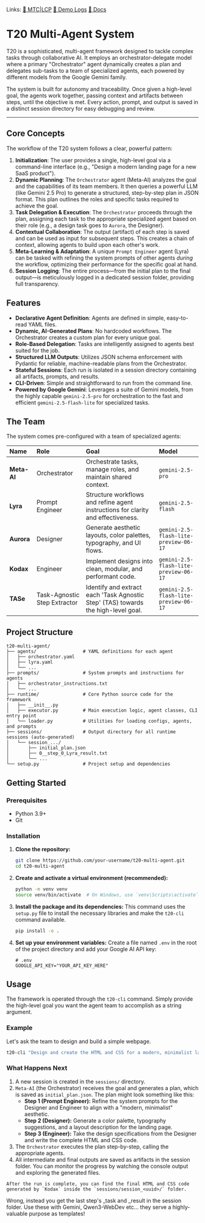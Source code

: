 Links: [🧮 MTC|LCP](https://ai.violass.club/mtc-lcp/)
[🪽 Demo Logs](./logs)
[📖 Docs](https://ai.violass.club/t20)


# T20 Multi-Agent System

T20 is a sophisticated, multi-agent framework designed to tackle complex tasks through collaborative AI. It employs an orchestrator-delegate model where a primary "Orchestrator" agent dynamically creates a plan and delegates sub-tasks to a team of specialized agents, each powered by different models from the Google Gemini family.

The system is built for autonomy and traceability. Once given a high-level goal, the agents work together, passing context and artifacts between steps, until the objective is met. Every action, prompt, and output is saved in a distinct session directory for easy debugging and review.

---

## Core Concepts

The workflow of the T20 system follows a clear, powerful pattern:

1.  **Initialization**: The user provides a single, high-level goal via a command-line interface (e.g., "Design a modern landing page for a new SaaS product").
2.  **Dynamic Planning**: The `Orchestrator` agent (Meta-AI) analyzes the goal and the capabilities of its team members. It then queries a powerful LLM (like Gemini 2.5 Pro) to generate a structured, step-by-step plan in JSON format. This plan outlines the roles and specific tasks required to achieve the goal.
3.  **Task Delegation & Execution**: The `Orchestrator` proceeds through the plan, assigning each task to the appropriate specialized agent based on their role (e.g., a design task goes to `Aurora`, the Designer).
4.  **Contextual Collaboration**: The output (artifact) of each step is saved and can be used as input for subsequent steps. This creates a chain of context, allowing agents to build upon each other's work.
5.  **Meta-Learning & Adaptation**: A unique `Prompt Engineer` agent (Lyra) can be tasked with refining the system prompts of other agents *during* the workflow, optimizing their performance for the specific goal at hand.
6.  **Session Logging**: The entire process—from the initial plan to the final output—is meticulously logged in a dedicated session folder, providing full transparency.

## Features

-   **Declarative Agent Definition**: Agents are defined in simple, easy-to-read YAML files.
-   **Dynamic, AI-Generated Plans**: No hardcoded workflows. The Orchestrator creates a custom plan for every unique goal.
-   **Role-Based Delegation**: Tasks are intelligently assigned to agents best suited for the job.
-   **Structured LLM Outputs**: Utilizes JSON schema enforcement with Pydantic for reliable, machine-readable plans from the Orchestrator.
-   **Stateful Sessions**: Each run is isolated in a session directory containing all artifacts, prompts, and results.
-   **CLI-Driven**: Simple and straightforward to run from the command line.
-   **Powered by Google Gemini**: Leverages a suite of Gemini models, from the highly capable `gemini-2.5-pro` for orchestration to the fast and efficient `gemini-2.5-flash-lite` for specialized tasks.

## The Team

The system comes pre-configured with a team of specialized agents:

| Name     | Role                        | Goal                                                                                         | Model                               |
| :------- | :-------------------------- | :------------------------------------------------------------------------------------------- | :---------------------------------- |
| **Meta-AI**  | Orchestrator                | Orchestrate tasks, manage roles, and maintain shared context.                                | `gemini-2.5-pro`                    |
| **Lyra**     | Prompt Engineer             | Structure workflows and refine agent instructions for clarity and effectiveness.             | `gemini-2.5-flash`                  |
| **Aurora**   | Designer                    | Generate aesthetic layouts, color palettes, typography, and UI flows.                        | `gemini-2.5-flash-lite-preview-06-17` |
| **Kodax**    | Engineer                    | Implement designs into clean, modular, and performant code.                                  | `gemini-2.5-flash-lite-preview-06-17` |
| **TASe**     | Task-Agnostic Step Extractor | Identify and extract each 'Task Agnostic Step' (TAS) towards the high-level goal.            | `gemini-2.5-flash-lite-preview-06-17` |

## Project Structure

```
t20-multi-agent/
├── agents/                 # YAML definitions for each agent
│   ├── orchestrator.yaml
│   ├── lyra.yaml
│   └── ...
├── prompts/                # System prompts and instructions for agents
│   ├── orchestrator_instructions.txt
│   └── ...
├── runtime/                # Core Python source code for the framework
│   ├── __init__.py
│   ├── executor.py         # Main execution logic, agent classes, CLI entry point
│   └── loader.py           # Utilities for loading configs, agents, and prompts
├── sessions/               # Output directory for all runtime sessions (auto-generated)
│   └── session_.../
│       ├── initial_plan.json
│       ├── 0__step_0_Lyra_result.txt
│       └── ...
└── setup.py                # Project setup and dependencies
```

## Getting Started

### Prerequisites

-   Python 3.9+
-   Git

### Installation

1.  **Clone the repository:**
    ```bash
    git clone https://github.com/your-username/t20-multi-agent.git
    cd t20-multi-agent
    ```

2.  **Create and activate a virtual environment (recommended):**
    ```bash
    python -m venv venv
    source venv/bin/activate  # On Windows, use `venv\Scripts\activate`
    ```

3.  **Install the package and its dependencies:**
    This command uses the `setup.py` file to install the necessary libraries and make the `t20-cli` command available.
    ```bash
    pip install -e .
    ```

4.  **Set up your environment variables:**
    Create a file named `.env` in the root of the project directory and add your Google AI API key:
    ```
    # .env
    GOOGLE_API_KEY="YOUR_API_KEY_HERE"
    ```

## Usage

The framework is operated through the `t20-cli` command. Simply provide the high-level goal you want the agent team to accomplish as a string argument.

### Example

Let's ask the team to design and build a simple webpage.

```bash
t20-cli "Design and create the HTML and CSS for a modern, minimalist landing page for a new SaaS product called 'Innovate'."
```

### What Happens Next

1.  A new session is created in the `sessions/` directory.
2.  `Meta-AI` (the Orchestrator) receives the goal and generates a plan, which is saved as `initial_plan.json`. The plan might look something like this:
    -   **Step 1 (Prompt Engineer):** Refine the system prompts for the Designer and Engineer to align with a "modern, minimalist" aesthetic.
    -   **Step 2 (Designer):** Generate a color palette, typography suggestions, and a layout description for the landing page.
    -   **Step 3 (Engineer):** Take the design specifications from the Designer and write the complete HTML and CSS code.
3.  The `Orchestrator` executes the plan step-by-step, calling the appropriate agents.
4.  All intermediate and final outputs are saved as artifacts in the session folder. You can monitor the progress by watching the console output and exploring the generated files.

```
After the run is complete, you can find the final HTML and CSS code generated by `Kodax` inside the `sessions/session_<uuid>/` folder.
```

Wrong, instead you get the last step's _task and _result in the session folder. Use these with Gemini, Qwen3-WebDev etc... they serve a highly-valuable purpose as templates!
